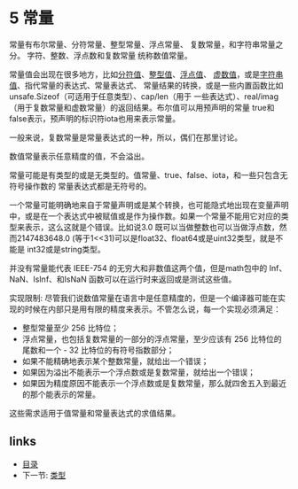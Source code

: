 # 5 常量

常量有布尔常量、分符常量、整型常量、浮点常量、 复数常量，和字符串常量之分。 字符、整数、浮点数和复数常量 统称数值常量。

常量值会出现在很多地方，比如[分符值](<04.10.md>)、[整型值](<04.7.md>)、[浮点值](<04.8.md>)、 [虚数值](<04.9.md>)，或是[字符串值](<04.11.md>)、指代常量的表达式、常量表达式、 常量结果的转换，或是一些内置函数比如unsafe.Sizeof（可适用于任意类型）、cap/len（用于 一些表达式）、real/imag（用于复数常量和虚数常量）的返回结果。布尔值可以用预声明的常量 true和false表示，预声明的标识符iota也用来表示常量。

一般来说，复数常量是常量表达式的一种，所以，偶们在那里讨论。

数值常量表示任意精度的值，不会溢出。

常量可能是有类型的或是无类型的。值常量、true、false、iota，和一些只包含无符号操作数的 常量表达式都是无符号的。

一个常量可能明确地来自于常量声明或是某个转换，也可能隐式地出现在变量声明 中，或是在一个表达式中被赋值或是作为操作数。如果一个常量不能用它对应的类型来表示，这么这就是个错误。比如说3.0 既可以当做整数也可以当做浮点数，然而2147483648.0 (等于1<<31)可以是float32、float64或是uint32类型，就是不能是 int32或是string类型。

并没有常量能代表 IEEE-754 的无穷大和非数值这两个值，但是math包中的 Inf、NaN、IsInf、和IsNaN 函数可以在运行时来返回或是测试这些值。

实现限制: 尽管我们说数值常量在语言中是任意精度的，但是一个编译器可能在实现的时候在内部只是用有限的精度来表示。不管怎么说，每一个实现必须满足：

- 整型常量至少 256 比特位；
- 浮点常量，也包括复数常量的一部分的浮点常量，至少应该有 256 比特位的尾数和一个 - 32 比特位的有符号指数部分；
- 如果不能精确地表示某个整数常量，就给出一个错误；
- 如果因为溢出不能表示一个浮点数或是复数常量，就给出一个错误；
- 如果因为精度原因不能表示一个浮点数或是复数常量，那么就四舍五入到最近的那个能表示的常量。

这些需求适用于值常量和常量表达式的求值结果。

## links
  * [目录](<preface.md>)
  * 下一节: [类型](<06.0.md>)